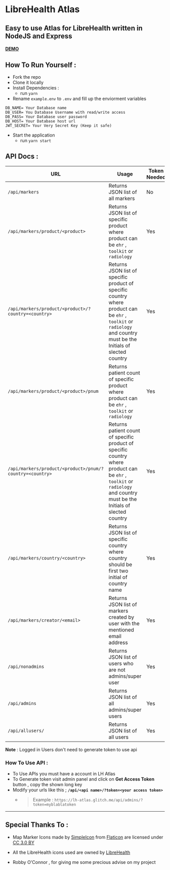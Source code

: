 # LibreHealth Atlas
## Easy to use Atlas for LibreHealth written in NodeJS and Express

#### [DEMO](https://lh-atlas.glitch.me/)



## How To Run Yourself : 
* Fork the repo
* Clone it locally
* Install Dependencies : 
    * run `yarn`
* Rename `example.env` to `.env` and fill up the enviorment variables
```
DB_NAME= Your Database name
DB_USER= You Database Username with read/write access
DB_PASS= Your Database user password
DB_HOST= Your Database host url
JWT_SECRET= Your Very Secret Key (Keep it safe)
```
* Start the application
    * run `yarn start`


## API Docs :
|URL|Usage|Token Needed|
|---|---|---|
|`/api/markers`| Returns JSON list of all markers|No|
|`/api/markers/product/<product>`|Returns JSON list of specific product where product can be `ehr` , `toolkit` or `radiology`| Yes|
|`/api/markers/product/<product>/?country=<country>`|Returns JSON list of specific product of specific country where product can be `ehr` , `toolkit` or `radiology` and country must be the Initials of slected country| Yes|
|`/api/markers/product/<product>/pnum`|Returns patient count of specific product where product can be `ehr` , `toolkit` or `radiology`| Yes|
|`/api/markers/product/<product>/pnum/?country=<country>`|Returns patient count of specific product of specific country where product can be `ehr` , `toolkit` or `radiology`  and country must be the Initials of slected country| Yes|
|`/api/markers/country/<country>`|Returns JSON list of specific country where country should be first two initial of country name| Yes|
|`/api/markers/creator/<email>`|Returns JSON list of markers created by user with the mentioned email address|Yes|
|`/api/nonadmins`| Returns JSON list of users who are not admins/super user| Yes|
|`/api/admins`|Returns JSON list of all admins/super users|Yes|
|`/api/allusers/`|Returns JSON list of all users|Yes|


**Note** : Logged in Users don't need to generate token to use api

### How To Use API :
* To Use APIs you must have a account in LH Atlas
* To Generate token visit admin panel and click on **Get Access Token** button , copy the shown long key
* Modify your urls like this ;
**`/api/<api name>/?token=<your access token>`**
    * > Example : `https://lh-atlas.glitch.me/api/admins/?token=myblablatoken`
    
---
## Special Thanks To : 
* Map Marker Icons made by [SimpleIcon](https://www.flaticon.com/authors/simpleicon) from [Flaticon](https://www.flaticon.com/) are licensed under [CC 3.0 BY](http://creativecommons.org/licenses/by/3.0/)
                
* All the LibreHealth icons used are owned by [LibreHealth](http://librehealth.io)

* Robby O'Connor , for giving me some precious advise on my project